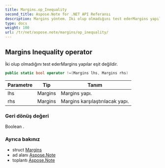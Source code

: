 ```yaml
---
title: Margins.op_Inequality
second_title: Aspose.Note for .NET API Referansı
description: Margins yöntem. İki olup olmadığını test ederMargins yapılar eşit değildir.
type: docs
weight: 100
url: /tr/net/aspose.note/margins/op_inequality/
---
```

## Margins Inequality operator

İki olup olmadığını test ederMargins yapılar eşit değildir.

```csharp
public static bool operator !=(Margins lhs, Margins rhs)
```

| Parametre | Tip | Tanım |
| --- | --- | --- |
| lhs | Margins | Margins yapı. |
| rhs | Margins | Margins karşılaştırılacak yapı. |

### Geri dönüş değeri

Boolean .

### Ayrıca bakınız

* struct [Margins](../)
* ad alanı [Aspose.Note](../../margins/)
* toplantı [Aspose.Note](../../../)


